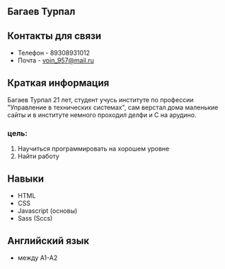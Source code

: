 ## Багаев Турпал

## Контакты для связи
* Телефон - 89308931012 
* Почта - voin_957@mail.ru


## Краткая информация
Багаев Турпал 21 лет, студент учусь институте по профессии "Управление в технических системах", сам верстал дома маленькие сайты и в институте немного проходил делфи и С на арудино.


### цель:
1. Научиться программировать на хорошем уровне
2. Найти работу


## Навыки
- HTML
- CSS
- Javascript (основы)
- Sass (Sccs) 


## Английский язык 
- между A1-A2
